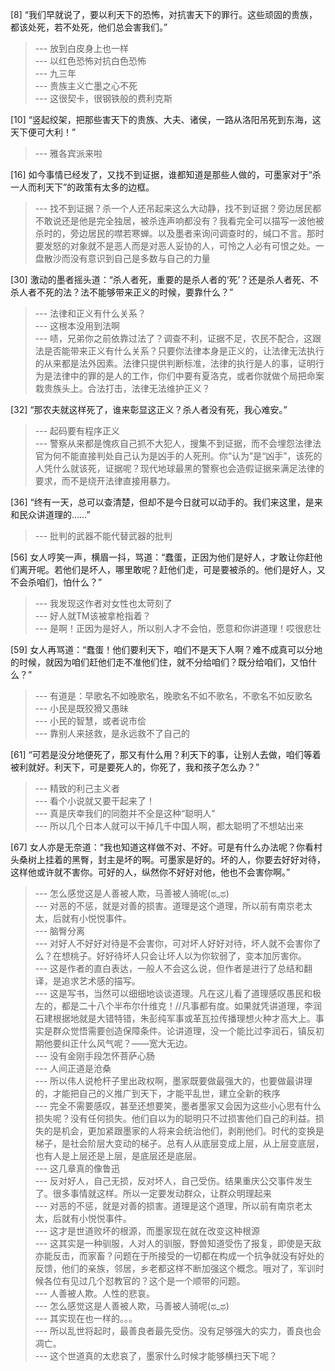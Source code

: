 
[8] “我们早就说了，要以利天下的恐怖，对抗害天下的罪行。这些顽固的贵族，都该处死，若不处死，他们总会害我们。”
>--- 放到白皮身上也一样<br>
>--- 以红色恐怖对抗白色恐怖<br>
>--- 九三年<br>
>--- 贵族主义亡墨之心不死<br>
>--- 这很契卡，很钢铁般的费利克斯<br>

[10] “竖起绞架，把那些害天下的贵族、大夫、诸侯，一路从洛阳吊死到东海，这天下便可大利！”
>--- 雅各宾派来啦<br>

[16] 如今事情已经发了，又找不到证据，谁都知道是那些人做的，可墨家对于“杀一人而利天下”的政策有太多的边框。
>--- 找不到证据？杀一个人还吊起来这么大动静，找不到证据？旁边居民都不敢说还是他是完全独居，被杀连声响都没有？我看完全可以描写一波他被杀时的，旁边居民的噤若寒蝉。以及墨者来询问调查时的，缄口不言。那时要发怒的对象就不是恶人而是对恶人妥协的人，可怜之人必有可恨之处。一盘散沙而没有意识到自己是多数与自己的力量<br>

[30] 激动的墨者摇头道：“杀人者死，重要的是杀人者的‘死’？还是杀人者死、不杀人者不死的法？法不能够带来正义的时候，要靠什么？”
>--- 法律和正义有什么关系？<br>
>--- 这根本没用到法啊<br>
>--- 啧，兄弟你之前依靠过法了？调查不利，证据不足，农民不配合，这跟法是否能带来正义有什么关系？只要你法律本身是正义的，让法律无法执行的从来都是法外因素。法律只提供判断标准，法律的执行是人的事，证明行为是法律中的罪的是人的工作，你们中要有夏洛克，或者你就做个局把命案栽贵族头上。合法打击，法律无法维护正义？<br>

[32] “那农夫就这样死了，谁来彰显这正义？杀人者没有死，我心难安。”
>--- 起码要有程序正义<br>
>--- 警察从来都是愧疚自己抓不大犯人，搜集不到证据，而不会埋怨法律法官为何不能直接判处自己认为是凶手的人死刑。你“认为”是“凶手”，该死的人凭什么就该死，证据呢？现代地球最黑的警察也会造假证据来满足法律的要求，而不是绕开法律直接用暴力。<br>

[36] “终有一天，总可以查清楚，但却不是今日就可以动手的。我们来这里，是来和民众讲道理的……”
>--- 批判的武器不能代替武器的批判<br>

[56] 女人哼笑一声，横眉一抖，骂道：“蠢蛋，正因为他们是好人，才敢让你赶他们离开呢。若他们是坏人，哪里敢呢？赶他们走，可是要被杀的。他们是好人，又不会杀咱们，怕什么？”
>--- 我发现这作者对女性也太苛刻了<br>
>--- 好人就TM该被拿枪指着？<br>
>--- 是啊！正因为是好人，所以别人才不会怕，愿意和你讲道理！哎很悲壮<br>

[59] 女人再骂道：“蠢蛋！他们要利天下，咱们不是天下人啊？难不成真可以分地的时候，就因为咱们赶他们走不准他们住，就不分给咱们？既分给咱们，又怕什么？”
>--- 有道是：早歌名不如晚歌名，晚歌名不如不歌名，不歌名不如反歌名<br>
>--- 小民是既狡猾又愚昧<br>
>--- 小民的智慧，或者说市侩<br>
>--- 靠别人来拯救，是永远救不了自己的<br>

[61] “可若是没分地便死了，那又有什么用？利天下的事，让别人去做，咱们等着被利就好。利天下，可是要死人的，你死了，我和孩子怎么办？”
>--- 精致的利己主义者<br>
>--- 看个小说就又要干起来了！<br>
>--- 真是庆幸我们的同胞并不全是这种“聪明人”<br>
>--- 所以几个日本人就可以干掉几千中国人啊，都太聪明了不想站出来<br>

[67] 女人亦是无奈道：“我也知道这样做不对、不好。可是有什么办法呢？你看村头桑树上挂着的黑臀，封主是坏的啊。可墨家是好的。坏的人，你要去好好对待，这样他或许就不害你。可好的人，纵然你不好好对他，他也不会害你啊。”
>--- 怎么感觉这是人善被人欺，马善被人骑呢(ಥ_ಥ)<br>
>--- 对恶的不惩，就是对善的损害。道理是这个道理，所以前有南京老太太，后就有小悦悦事件。<br>
>--- 脑臀分离<br>
>--- 对好人不好好对待是不会害你，可对坏人好好对待，坏人就不会害你了么？在想桃子。好好待坏人只会让坏人以为你软弱了，变本加厉害你。<br>
>--- 这是作者的直白表达，一般人不会这么说，但作者是进行了总结和翻译，是追求艺术感的描写。<br>
>--- 这是写书，当然可以细细地谈谈道理。凡在这儿看了道理感叹愚民和极左的，都是二十八个半布尔什维克！//凡事都有度。如果就凭讲道理，李润石建根据地就是大错特错，朱彭纯军事或革瓦拉传播理想火种才高大上。事实是群众觉悟需要创造保障条件。论讲道理，没一个能比过李润石，镇反初期他要纠正什么风气呢？——宽大无边。<br>
>--- 没有金刚手段怎怀菩萨心肠<br>
>--- 人间正道是沧桑<br>
>--- 所以伟人说枪杆子里出政权啊，墨家既要做最强大的，也要做最讲理的，才能把自己的义推广到天下，才能平乱世，建立全新的秩序<br>
>--- 完全不需要感叹，甚至还想要笑，墨者墨家又会因为这些小心思有什么损失呢？没有任何损失。他们自以为的聪明只不过损害他们自己的利益。损失的是机会，更加紧跟墨家的人将来会统治他们，剥削他们。时代的变换是梯子，是社会阶层大变动的梯子。总有人从底层变成上层，从上层变底层，也有人是上层还是上层，是底层还是底层。<br>
>--- 这几章真的像鲁迅<br>
>--- 反对好人，自己无损，反对坏人，自己受伤。结果重庆公交事件发生了。很多事情就这样。所以一定要发动群众，让群众明理起来<br>
>--- 对恶的不惩，就是对善的损害。道理是这个道理，所以前有南京老太太，后就有小悦悦事件。<br>
>--- 这才是世道败坏的根源，而墨家现在就在改变这种根源<br>
>--- 这其实是一种驯服，人对人的驯服，野兽知道受伤了报复，即使是天敌亦能反击，而家畜？问题在于所接受的一切都在构成一个抗争就没有好处的反馈，他们的亲族，邻居，乡老都这样不断加强这个概念。哦对了，军训时候各位有见过几个怼教官的？这个是一个顺带的问题。<br>
>--- 人善被人欺。人性的悲哀。<br>
>--- 怎么感觉这是人善被人欺，马善被人骑呢(ಥ_ಥ)<br>
>--- 其实现在也一样的。。。<br>
>--- 所以乱世将起时，最善良者最先受伤。没有足够强大的实力，善良也会凋亡。<br>
>--- 这个世道真的太悲哀了，墨家什么时候才能够横扫天下呢？<br>

